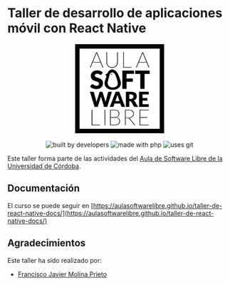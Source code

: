 # Taller de desarrollo de aplicaciones móvil con React Native

<div align="center">
    <img width="200" src="/docs/images/logoasl.png" alt="Aula Software Libre de la UCO">
</div>

<div align="center">

![built by developers](https://img.shields.io/badge/built%20by-developers%20%3C%2F%3E-orange.svg?longCache=true&style=for-the-badge) ![made with php](https://img.shields.io/badge/made%20with-mkdocs-green.svg?longCache=true&style=for-the-badge) ![uses git](https://img.shields.io/badge/uses-git-blue.svg?longCache=true&style=for-the-badge)

</div>

Este taller forma parte de las actividades del [Aula de Software Libre de la
Universidad de Córdoba](https://www.uco.es/aulasoftwarelibre).

## Documentación

El curso se puede seguir en [https://aulasoftwarelibre.github.io/taller-de-react-native-docs/](https://aulasoftwarelibre.github.io/taller-de-react-native-docs/)

## Agradecimientos

Este taller ha sido realizado por:

- [Francisco Javier Molina Prieto](https://github.com/rexuswolf)

